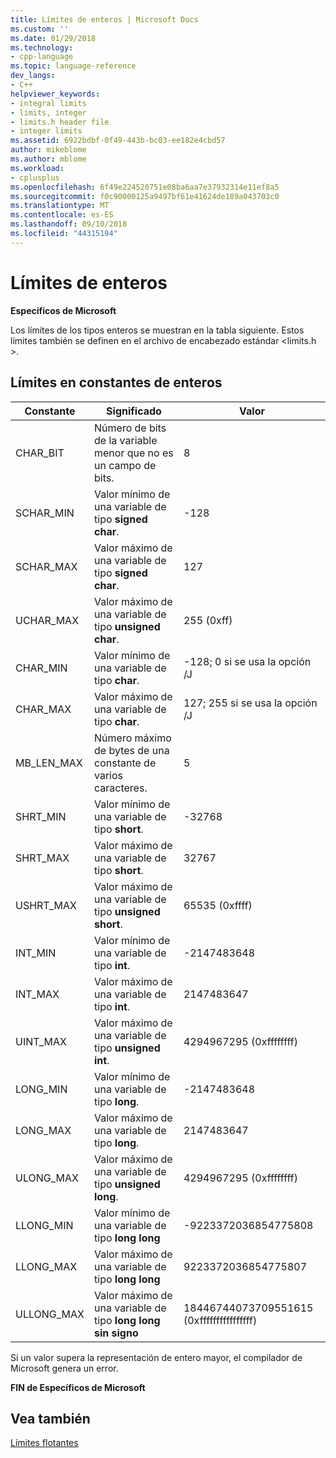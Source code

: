 ```yaml
---
title: Límites de enteros | Microsoft Docs
ms.custom: ''
ms.date: 01/29/2018
ms.technology:
- cpp-language
ms.topic: language-reference
dev_langs:
- C++
helpviewer_keywords:
- integral limits
- limits, integer
- limits.h header file
- integer limits
ms.assetid: 6922bdbf-0f49-443b-bc03-ee182e4cbd57
author: mikeblome
ms.author: mblome
ms.workload:
- cplusplus
ms.openlocfilehash: 6f49e224520751e08ba6aa7e37932314e11ef8a5
ms.sourcegitcommit: f0c90000125a9497bf61e41624de189a043703c0
ms.translationtype: MT
ms.contentlocale: es-ES
ms.lasthandoff: 09/10/2018
ms.locfileid: "44315194"
---
```

# <a name="integer-limits"></a>Límites de enteros

**Específicos de Microsoft**

Los límites de los tipos enteros se muestran en la tabla siguiente. Estos límites también se definen en el archivo de encabezado estándar \<limits.h >.

## <a name="limits-on-integer-constants"></a>Límites en constantes de enteros

|Constante|Significado|Valor|
|--------------|-------------|-----------|
|CHAR_BIT|Número de bits de la variable menor que no es un campo de bits.|8|
|SCHAR_MIN|Valor mínimo de una variable de tipo **signed char**.|-128|
|SCHAR_MAX|Valor máximo de una variable de tipo **signed char**.|127|
|UCHAR_MAX|Valor máximo de una variable de tipo **unsigned char**.|255 (0xff)|
|CHAR_MIN|Valor mínimo de una variable de tipo **char**.|-128; 0 si se usa la opción /J|
|CHAR_MAX|Valor máximo de una variable de tipo **char**.|127; 255 si se usa la opción /J|
|MB_LEN_MAX|Número máximo de bytes de una constante de varios caracteres.|5|
|SHRT_MIN|Valor mínimo de una variable de tipo **short**.|-32768|
|SHRT_MAX|Valor máximo de una variable de tipo **short**.|32767|
|USHRT_MAX|Valor máximo de una variable de tipo **unsigned short**.|65535 (0xffff)|
|INT_MIN|Valor mínimo de una variable de tipo **int**.|-2147483648|
|INT_MAX|Valor máximo de una variable de tipo **int**.|2147483647|
|UINT_MAX|Valor máximo de una variable de tipo **unsigned int**.|4294967295 (0xffffffff)|
|LONG_MIN|Valor mínimo de una variable de tipo **long**.|-2147483648|
|LONG_MAX|Valor máximo de una variable de tipo **long**.|2147483647|
|ULONG_MAX|Valor máximo de una variable de tipo **unsigned long**.|4294967295 (0xffffffff)|
|LLONG_MIN|Valor mínimo de una variable de tipo **long long**|-9223372036854775808|
|LLONG_MAX|Valor máximo de una variable de tipo **long long**|9223372036854775807|
|ULLONG_MAX|Valor máximo de una variable de tipo **long long sin signo**|18446744073709551615 (0xffffffffffffffff)|

Si un valor supera la representación de entero mayor, el compilador de Microsoft genera un error.

**FIN de Específicos de Microsoft**

## <a name="see-also"></a>Vea también

[Límites flotantes](../cpp/floating-limits.md)